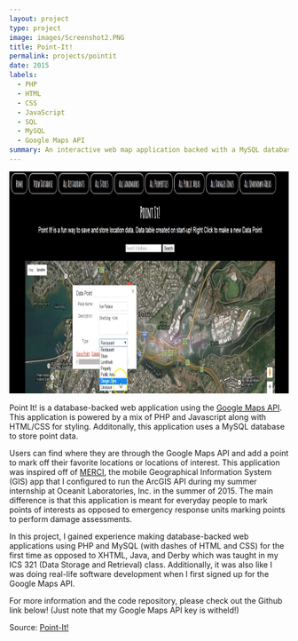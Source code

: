 ```yaml
---
layout: project
type: project
image: images/Screenshot2.PNG
title: Point-It!
permalink: projects/pointit
date: 2015
labels:
  - PHP
  - HTML
  - CSS
  - JavaScript
  - SQL
  - MySQL
  - Google Maps API
summary: An interactive web map application backed with a MySQL database and the Google Maps API developed in ICS 321 at the University of Hawaii at Manoa.
---
```

<img src="/images/Screenshot1.PNG" width="700" height="400">

Point It! is a database-backed web application using the [Google Maps API](https://developers.google.com/maps/). This application is powered by a mix of PHP and Javascript along with HTML/CSS for styling. Additonally, this application uses a MySQL database to store point data.

Users can find where they are through the Google Maps API and add a point to mark off their favorite locations or locations of interest. This application was inspired off of [MERCI](http://www.oceanit.com/products/merci), the mobile Geographical Information System (GIS) app that I configured to run the ArcGIS API during my summer internship at Oceanit Laboratories, Inc. in the summer of 2015. The main difference is that this application is meant for everyday people to mark points of interests as opposed to emergency response units marking points to perform damage assessments.

In this project, I gained experience making database-backed web applications using PHP and MySQL (with dashes of HTML and CSS) for the first time as opposed to XHTML, Java, and Derby which was taught in my ICS 321 (Data Storage and Retrieval) class. Additionally, it was also like I was doing real-life software development when I first signed up for the Google Maps API. 

For more information and the code repository, please check out the Github link below! (Just note that my Google Maps API key is witheld!) 
 
Source: <a href="https://github.com/chrisnguyenhi/Point-It"><i class="large github icon"></i>Point-It!</a>
